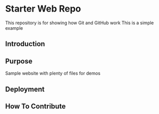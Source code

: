 # Starter Web Repo

This repository is for showing how Git and GitHub work
This is a simple example

## Introduction

## Purpose

Sample website with plenty of files for demos

## Deployment 

## How To Contribute